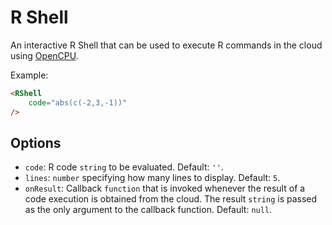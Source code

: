 # R Shell

An interactive R Shell that can be used to execute R commands in the cloud using [OpenCPU](https://www.opencpu.org/).

Example:

``` html
<RShell
    code="abs(c(-2,3,-1))"
/>
```

## Options

* `code`: R code `string` to be evaluated. Default: `''`.
* `lines`: `number` specifying how many lines to display. Default: `5`.
* `onResult`: Callback `function` that is invoked whenever the result of a code execution is obtained from the cloud. The result `string` is passed as the only argument to the callback function. Default: `null`.
